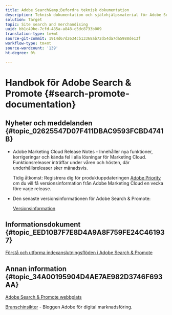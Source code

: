 ```yaml
---
title: Adobe Search&amp;Befordra teknisk dokumentation
description: Teknisk dokumentation och självhjälpsmaterial för Adobe Search&amp;Promote
solution: Target
topic: Site search and merchandising
uuid: bb1c49be-7cfd-485a-a848-c5dc8733b009
translation-type: tm+mt
source-git-commit: 1914d67d2634cb13368ab72d54da7da5988de13f
workflow-type: tm+mt
source-wordcount: '139'
ht-degree: 0%

---
```



# Handbok för Adobe Search &amp; Promote {#search-promote-documentation}

## Nyheter och meddelanden {#topic_02625547D07F411DBAC9593FCBD4741B}

<!-- * **Attention:** [Adobe Search&amp;Promote End-of-Service Announcement](/help/sp-eol.md). -->

* Adobe Marketing Cloud Release Notes - Innehåller nya funktioner, korrigeringar och kända fel i alla lösningar för Marketing Cloud. Funktionsreleaser inträffar under våren och hösten, där underhållsreleaser sker månadsvis.

   Tidig åtkomst: Registrera dig för produktuppdateringen [Adobe Priority](https://campaign.adobe.com/webApp/adbePriorityProductSubscribe) om du vill få versionsinformation från Adobe Marketing Cloud en vecka före varje release.

* Den senaste versionsinformationen för Adobe Search &amp; Promote:

   [Versionsinformation](/help/c-searchpromote-release-notes/c-rn-02-13-18-version-1811.md)

## Informationsdokument {#topic_EED10B7F7E8D4A9A8F759FE24C461937}

[Förstå och utforma indexanslutningsflöden i Adobe Search &amp; Promote](https://marketing.adobe.com/resources/help/en_US/snp/index_connector_feeds.pdf)

## Annan information {#topic_34A00195904D4AE7AE982D3746F693AA}

[Adobe Search &amp; Promote webbplats](https://www.adobe.com/solutions/testing-targeting/search-driven-merchandising.html)

[Branschinsikter](https://blogs.adobe.com/digitalmarketing/)  - Bloggen Adobe för digital marknadsföring.
